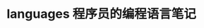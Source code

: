 # languages 程序员的编程语言笔记          
     
                    
                  
                            
       
           
 
 
   
      
